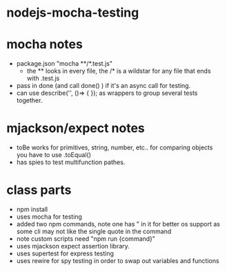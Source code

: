 # nodejs-mocha-testing

# mocha notes
* package.json  "mocha **/*.test.js"
	* the ** looks in every file, the /* is a wildstar for any file that ends with .test.js
* pass in done (and call done() ) if it's an async call for testing.
* can use describe('', ()=> { }); as wrappers to group several tests together.


# mjackson/expect notes
* toBe works for primitives, string, number, etc.. for comparing objects you have to use .toEqual()
* has spies to test multifunction pathes.

# class parts
* npm install
* uses mocha for testing
* added two npm commands, note one has \" in it for better os support as some cli may not like the single quote in the command
* note custom scripts need "npm run {command}"
* uses mjackson expect assertion library. 
* uses supertest for express testing
* uses rewire for spy testing in order to swap out variables and functions
